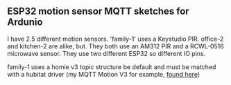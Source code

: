 ## ESP32 motion sensor MQTT sketches for Ardunio

I have 2.5 different motion sensors. 'family-1' uses a Keystudio PIR.
office-2 and kitchen-2 are alike, but. They both use an AM312 PIR and a
RCWL-0516 microwave sensor. They use two different ESP32 so different
IO pins.

family-1 uses a homie v3 topic structure be default and must be matched
with a hubitat driver (my MQTT Motion V3 for example, 
[found here](https://github.com/ccoupe/hubitat))
